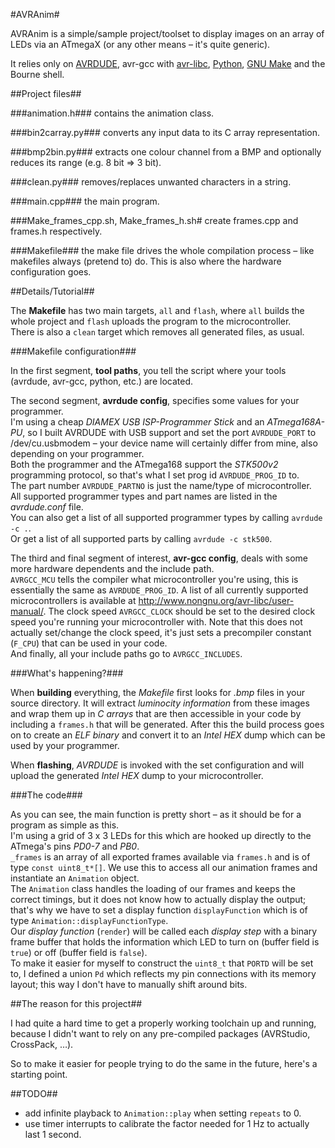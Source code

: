 #AVRAnim#

AVRAnim is a simple/sample project/toolset to display images on an array of LEDs via an ATmegaX (or any other means – it's quite generic).

It relies only on [AVRDUDE](http://www.nongnu.org/avrdude/), avr-gcc with [avr-libc](http://www.nongnu.org/avr-libc/), [Python](http://python.org/), [GNU Make](https://www.gnu.org/software/make/) and the Bourne shell.

##Project files##

###animation.h###
contains the animation class.

###bin2carray.py###
converts any input data to its C array representation.

###bmp2bin.py###
extracts one colour channel from a BMP and optionally reduces its range (e.g. 8 bit => 3 bit).

###clean.py###
removes/replaces unwanted characters in a string.

###main.cpp###
the main program.

###Make_frames_cpp.sh, Make_frames_h.sh#
create frames.cpp and frames.h respectively.

###Makefile###
the make file drives the whole compilation process – like makefiles always (pretend to) do.
This is also where the hardware configuration goes.

##Details/Tutorial##

The **Makefile** has two main targets, `all` and `flash`, where `all` builds the whole project and `flash` uploads the program to the microcontroller.  
There is also a `clean` target which removes all generated files, as usual.

###Makefile configuration###

In the first segment, **tool paths**, you tell the script where your tools (avrdude, avr-gcc, python, etc.) are located.

The second segment, **avrdude config**, specifies some values for your programmer.  
I'm using a cheap *DIAMEX USB ISP-Programmer Stick* and an *ATmega168A-PU*, so I built AVRDUDE with USB support and set the port `AVRDUDE_PORT` to /dev/cu.usbmodem – your device name will certainly differ from mine, also depending on your programmer.  
Both the programmer and the ATmega168 support the *STK500v2* programming protocol, so that's what I set prog id `AVRDUDE_PROG_ID` to.  
The part number `AVRDUDE_PARTNO` is just the name/type of microcontroller.  
All supported programmer types and part names are listed in the *avrdude.conf* file.  
You can also get a list of all supported programmer types by calling `avrdude -c .`.  
Or get a list of all supported parts by calling `avrdude -c stk500`.

The third and final segment of interest, **avr-gcc config**, deals with some more hardware dependents and the include path.  
`AVRGCC_MCU` tells the compiler what microcontroller you're using, this is essentially the same as `AVRDUDE_PROG_ID`. A list of all currently supported microcontrollers is available at http://www.nongnu.org/avr-libc/user-manual/.
The clock speed `AVRGCC_CLOCK` should be set to the desired clock speed you're running your microcontroller with. Note that this does not actually set/change the clock speed, it's just sets a precompiler constant (`F_CPU`) that can be used in your code.  
And finally, all your include paths go to `AVRGCC_INCLUDES`.

###What's happening?###

When **building** everything, the *Makefile* first looks for *.bmp* files in your source directory. It will extract *luminocity information* from these images and wrap them up in *C arrays* that are then accessible in your code by including a `frames.h` that will be generated. After this the build process goes on to create an *ELF binary* and convert it to an *Intel HEX* dump which can be used by your programmer.

When **flashing**, *AVRDUDE* is invoked with the set configuration and will upload the generated *Intel HEX* dump to your microcontroller.

###The code###

As you can see, the main function is pretty short – as it should be for a program as simple as this.  
I'm using a grid of 3 x 3 LEDs for this which are hooked up directly to the ATmega's pins *PD0-7* and *PB0*.  
`_frames` is an array of all exported frames available via `frames.h` and is of type `const uint8_t*[]`. We use this to access all our animation frames and instantiate an `Animation` object.  
The `Animation` class handles the loading of our frames and keeps the correct timings, but it does not know how to actually display the output; that's why we have to set a display function `displayFunction` which is of type `Animation::displayFunctionType`.  
Our *display function* (`render`) will be called each *display step* with a binary frame buffer that holds the information which LED to turn on (buffer field is `true`) or off (buffer field is `false`).  
To make it easier for myself to construct the `uint8_t` that `PORTD` will be set to, I defined a union `Pd` which reflects my pin connections with its memory layout; this way I don't have to manually shift around bits.

##The reason for this project##

I had quite a hard time to get a properly working toolchain up and running, because I didn't want to rely on any pre-compiled packages (AVRStudio, CrossPack, …).

So to make it easier for people trying to do the same in the future, here's a starting point.

##TODO##

- add infinite playback to `Animation::play` when setting `repeats` to 0.
- use timer interrupts to calibrate the factor needed for 1 Hz to actually last 1 second.
